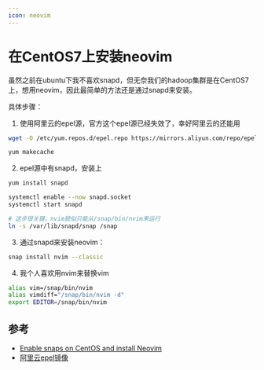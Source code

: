 ```yaml
---
icon: neovim
---
```


# 在CentOS7上安装neovim

虽然之前在ubuntu下我不喜欢snapd，但无奈我们的hadoop集群是在CentOS7上，想用neovim，因此最简单的方法还是通过snapd来安装。

具体步骤：

1. 使用阿里云的epel源，官方这个epel源已经失效了，幸好阿里云的还能用

```bash
wget -O /etc/yum.repos.d/epel.repo https://mirrors.aliyun.com/repo/epel-7.repo

yum makecache
```

2. epel源中有snapd，安装上

```bash
yum install snapd

systemctl enable --now snapd.socket
systemctl start snapd

# 这步很关键，nvim貌似只能从/snap/bin/nvim来运行
ln -s /var/lib/snapd/snap /snap
```

3. 通过snapd来安装neovim：

```bash
snap install nvim --classic
```

4. 我个人喜欢用nvim来替换vim

```bash
alias vim=/snap/bin/nvim
alias vimdiff="/snap/bin/nvim -d"
export EDITOR=/snap/bin/nvim
```

## 参考

- [Enable snaps on CentOS and install Neovim](https://snapcraft.io/install/nvim/centos)
- [阿里云epel镜像](https://developer.aliyun.com/mirror/epel/)

